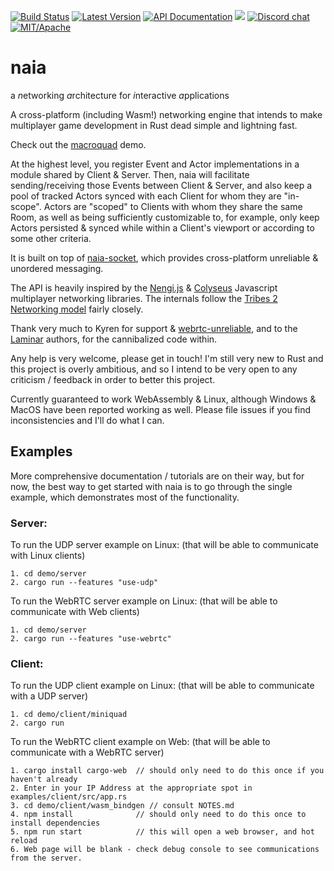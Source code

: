 [![Build Status](https://img.shields.io/circleci/project/github/naia-rs/naia.svg)](https://circleci.com/gh/naia-rs/naia)
[![Latest Version](https://img.shields.io/crates/v/naia-server.svg)](https://crates.io/crates/naia-server)
[![API Documentation](https://docs.rs/naia-server/badge.svg)](https://docs.rs/naia-server)
![](https://tokei.rs/b1/github/naia-rs/naia)
[![Discord chat](https://img.shields.io/discord/764975354913619988.svg?label=discord%20chat)](https://discord.gg/fD6QCtX)
[![MIT/Apache][s3]][l3]

[s3]: https://img.shields.io/badge/license-MIT%2FApache-blue.svg
[l3]: docs/LICENSE-MIT

# naia
a *n*etworking *a*rchitecture for *i*nteractive *a*pplications

A cross-platform (including Wasm!) networking engine that intends to make multiplayer game development in Rust dead simple and lightning fast.

Check out the [macroquad](https://github.com/naia-rs/naia-macroquad-example) demo.

At the highest level, you register Event and Actor implementations in a module shared by Client & Server. Then, naia will facilitate sending/receiving those Events between Client & Server, and also keep a pool of tracked Actors synced with each Client for whom they are "in-scope". Actors are "scoped" to Clients with whom they share the same Room, as well as being sufficiently customizable to, for example, only keep Actors persisted & synced while within a Client's viewport or according to some other criteria.

It is built on top of [naia-socket](https://github.com/naia-rs/naia-socket), which provides cross-platform unreliable & unordered messaging.

The API is heavily inspired by the [Nengi.js](https://github.com/timetocode/nengi) & [Colyseus](https://github.com/colyseus/colyseus) Javascript multiplayer networking libraries. The internals follow the [Tribes 2 Networking model](https://www.gamedevs.org/uploads/tribes-networking-model.pdf) fairly closely.

Thank very much to Kyren for support & [webrtc-unreliable](https://github.com/kyren/webrtc-unreliable), and to the [Laminar](https://github.com/amethyst/laminar) authors, for the cannibalized code within.

Any help is very welcome, please get in touch! I'm still very new to Rust and this project is overly ambitious, and so I intend to be very open to any criticism / feedback in order to better this project.

Currently guaranteed to work WebAssembly & Linux, although Windows & MacOS have been reported working as well. Please file issues if you find inconsistencies and I'll do what I can.

## Examples

More comprehensive documentation / tutorials are on their way, but for now, the best way to get started with naia is to go through the single example, which demonstrates most of the functionality.

### Server:

To run the UDP server example on Linux: (that will be able to communicate with Linux clients)

    1. cd demo/server
    2. cargo run --features "use-udp"

To run the WebRTC server example on Linux: (that will be able to communicate with Web clients)

    1. cd demo/server
    2. cargo run --features "use-webrtc"

### Client:

To run the UDP client example on Linux: (that will be able to communicate with a UDP server)

    1. cd demo/client/miniquad
    2. cargo run

To run the WebRTC client example on Web: (that will be able to communicate with a WebRTC server)

    1. cargo install cargo-web  // should only need to do this once if you haven't already
    2. Enter in your IP Address at the appropriate spot in examples/client/src/app.rs
    3. cd demo/client/wasm_bindgen // consult NOTES.md
    4. npm install              // should only need to do this once to install dependencies
    5. npm run start            // this will open a web browser, and hot reload
    6. Web page will be blank - check debug console to see communications from the server.
